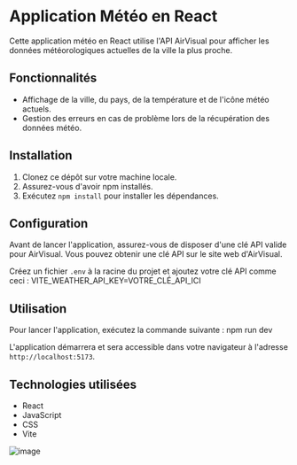 # Application Météo en React

Cette application météo en React utilise l'API AirVisual pour afficher les données météorologiques actuelles de la ville la plus proche.

## Fonctionnalités

- Affichage de la ville, du pays, de la température et de l'icône météo actuels.
- Gestion des erreurs en cas de problème lors de la récupération des données météo.

## Installation

1. Clonez ce dépôt sur votre machine locale.
2. Assurez-vous d'avoir npm installés.
3. Exécutez `npm install` pour installer les dépendances.

## Configuration

Avant de lancer l'application, assurez-vous de disposer d'une clé API valide pour AirVisual. Vous pouvez obtenir une clé API sur le site web d'AirVisual.

Créez un fichier `.env` à la racine du projet et ajoutez votre clé API comme ceci : VITE_WEATHER_API_KEY=VOTRE_CLÉ_API_ICI


## Utilisation

Pour lancer l'application, exécutez la commande suivante : npm run dev


L'application démarrera et sera accessible dans votre navigateur à l'adresse `http://localhost:5173`.

## Technologies utilisées

- React
- JavaScript
- CSS
- Vite

![image](https://github.com/Maissane-abd/Appli-Meteo-React/assets/145986616/c53175b2-f129-4df7-ba75-83e33cff91d2)


